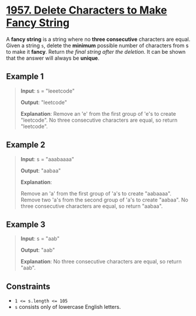 # [1957. Delete Characters to Make Fancy String](https://leetcode.com/problems/delete-characters-to-make-fancy-string)

A **fancy string** is a string where no **three consecutive** characters are equal.
Given a string `s`, delete the **minimum** possible number of characters from s to make it **fancy**.
Return *the final string after the deletion*. It can be shown that the answer will always be **unique**.

## Example 1

> **Input**: s = "leeetcode"
>
> **Output**: "leetcode"
>
> **Explanation**:
> Remove an 'e' from the first group of 'e's to create "leetcode".
> No three consecutive characters are equal, so return "leetcode".
>
## Example 2

> **Input**: s = "aaabaaaa"
>
> **Output**: "aabaa"
>
> **Explanation**:
>
> Remove an 'a' from the first group of 'a's to create "aabaaaa".
> Remove two 'a's from the second group of 'a's to create "aabaa".
> No three consecutive characters are equal, so return "aabaa".

## Example 3

> **Input**: s = "aab"
>
> **Output**: "aab"
>
> **Explanation**: No three consecutive characters are equal, so return "aab".

## Constraints

- `1 <= s.length <= 105`
- `s` consists only of lowercase English letters.
